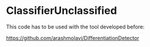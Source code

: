 # ClassifierUnclassified

This code has to be used with the tool developed before:

https://github.com/arashmolavi/DifferentiationDetector

